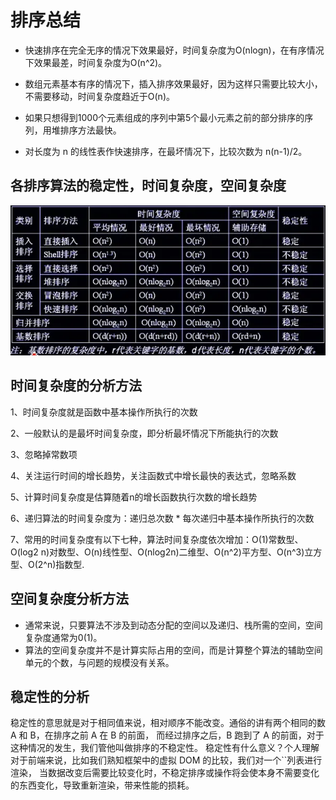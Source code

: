 # 排序总结

- 快速排序在完全无序的情况下效果最好，时间复杂度为O(nlogn)，在有序情况下效果最差，时间复杂度为O(n^2)。

- 数组元素基本有序的情况下，插入排序效果最好，因为这样只需要比较大小，不需要移动，时间复杂度趋近于O(n)。

- 如果只想得到1000个元素组成的序列中第5个最小元素之前的部分排序的序列，用堆排序方法最快。

- 对长度为 n 的线性表作快速排序，在最坏情况下，比较次数为 n(n-1)/2。

## 各排序算法的稳定性，时间复杂度，空间复杂度

![复杂度](./img/3)

## 时间复杂度的分析方法

1、时间复杂度就是函数中基本操作所执行的次数

2、一般默认的是最坏时间复杂度，即分析最坏情况下所能执行的次数

3、忽略掉常数项

4、关注运行时间的增长趋势，关注函数式中增长最快的表达式，忽略系数

5、计算时间复杂度是估算随着n的增长函数执行次数的增长趋势

6、递归算法的时间复杂度为：递归总次数 * 每次递归中基本操作所执行的次数

7、常用的时间复杂度有以下七种，算法时间复杂度依次增加：O(1)常数型、O(log2 n)对数型、O(n)线性型、O(nlog2n)二维型、O(n^2)平方型、O(n^3)立方型、O(2^n)指数型.

## 空间复杂度分析方法

- 通常来说，只要算法不涉及到动态分配的空间以及递归、栈所需的空间，空间复杂度通常为0(1)。
- 算法的空间复杂度并不是计算实际占用的空间，而是计算整个算法的辅助空间单元的个数，与问题的规模没有关系。

## 稳定性的分析

稳定性的意思就是对于相同值来说，相对顺序不能改变。通俗的讲有两个相同的数 A 和 B，在排序之前 A 在 B 的前面， 而经过排序之后，B 跑到了 A 的前面，对于这种情况的发生，我们管他叫做排序的不稳定性。
稳定性有什么意义？个人理解对于前端来说，比如我们熟知框架中的虚拟 DOM 的比较，我们对一个``列表进行渲染， 当数据改变后需要比较变化时，不稳定排序或操作将会使本身不需要变化的东西变化，导致重新渲染，带来性能的损耗。

